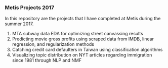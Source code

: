 ### Metis Projects 2017

In this repository are the projects that I have completed at Metis during the summer 2017.

1. MTA subway data EDA for optimizing street canvassing results  
2. Predicting movie gross profits using scraped data from IMDB, linear regression, and regularization methods  
3. Catching credit card defaulters in Taiwan using classification algorithms 
4. Visualizing topic distribution on NYT articles regarding immigration since 1981 through NLP and NMF
